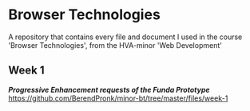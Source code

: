 # Browser Technologies
A repository that contains every file and document I used in the course 'Browser Technologies', from the HVA-minor 'Web Development'

## Week 1

***Progressive Enhancement requests of the Funda Prototype***  
https://github.com/BerendPronk/minor-bt/tree/master/files/week-1

